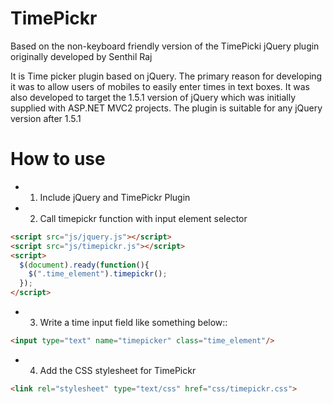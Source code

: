 TimePickr
=========

Based on the non-keyboard friendly version of the TimePicki jQuery plugin originally developed by Senthil Raj 

It is Time picker plugin based on jQuery. The primary reason for developing it was to allow users of mobiles to easily enter times in text boxes.
It was also developed to target the 1.5.1 version of jQuery which was initially supplied with ASP.NET MVC2 projects. The plugin is suitable for any jQuery version after 1.5.1

How to use
==========

- 1) Include jQuery and TimePickr Plugin
- 2) Call timepickr function with input element selector

```html
<script src="js/jquery.js"></script>
<script src="js/timepickr.js"></script>
<script>
  $(document).ready(function(){
    $(".time_element").timepickr();
  });
</script>
```

- 3) Write a time input field like something below::
```html
<input type="text" name="timepicker" class="time_element"/>
```        

- 4) Add the CSS stylesheet for TimePickr
```html
<link rel="stylesheet" type="text/css" href="css/timepickr.css">
```



